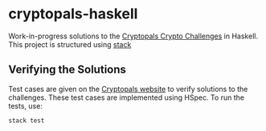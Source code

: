 # cryptopals-haskell
Work-in-progress solutions to the [Cryptopals Crypto Challenges](https://www.cryptopals.com/) in Haskell.
This project is structured using [stack](https://www.haskellstack.org/)

## Verifying the Solutions
Test cases are given on the [Cryptopals website](https://www.cryptopals.com/) to verify solutions to the challenges. These test cases are implemented using HSpec. To run the tests, use:
```
stack test
```
